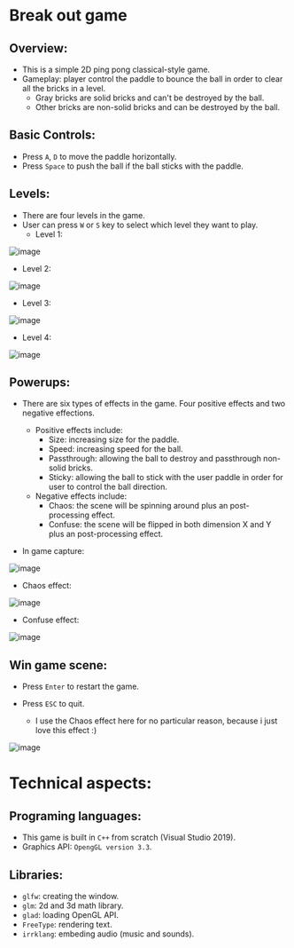 # Break out game

## Overview:
 * This is a simple 2D ping pong classical-style game. 
 * Gameplay: player control the paddle to bounce the ball in order to clear all the bricks in a level.
   * Gray bricks are solid bricks and can't be destroyed by the ball.
   * Other bricks are non-solid bricks and can be destroyed by the ball.

## Basic Controls:
 * Press `A`, `D` to move the paddle horizontally.
 * Press `Space` to push the ball if the ball sticks with the paddle.
 
## Levels:
 * There are four levels in the game.
 * User can press `W` or `S` key to select which level they want to play.
   * Level 1:

![image](https://user-images.githubusercontent.com/57148627/190893813-d0518fb7-6f31-496d-9790-4fdb39e9b716.png)

   * Level 2:

![image](https://user-images.githubusercontent.com/57148627/190893828-0f6150e5-6a87-484f-963b-10fe91dfaede.png)
   
   * Level 3:

![image](https://user-images.githubusercontent.com/57148627/190893958-8e1572d2-e23d-46f0-9fec-d42439244c07.png)
  
   * Level 4:
   
![image](https://user-images.githubusercontent.com/57148627/190893962-7394be04-5b60-4d33-9de4-588e0ceed8ad.png)


## Powerups:
 * There are six types of effects in the game. Four positive effects and two negative effections.
   * Positive effects include:
     * Size: increasing size for the paddle.
     * Speed: increasing speed for the ball.
     * Passthrough: allowing the ball to destroy and passthrough non-solid bricks.
     * Sticky: allowing the ball to stick with the user paddle in order for user to control the ball direction.
   * Negative effects include:
     * Chaos: the scene will be spinning around plus an post-processing effect.
     * Confuse: the scene will be flipped in both dimension X and Y plus an post-processing effect.
     
     
  * In game capture:
   
![image](https://user-images.githubusercontent.com/57148627/190893841-b0eb1ccf-8fb0-49e8-a985-c0cb147191e4.png)

  * Chaos effect:

![image](https://user-images.githubusercontent.com/57148627/190893851-75e357e5-46fc-401c-9f42-9810aca48d6c.png)

  * Confuse effect:

![image](https://user-images.githubusercontent.com/57148627/190893898-2459cc00-0acc-4a56-bf09-da2bcdbd8924.png)

## Win game scene:
 * Press `Enter` to restart the game.
 * Press `ESC` to quit.
 
    * I use the Chaos effect here for no particular reason, because i just love this effect :) 
 
![image](https://user-images.githubusercontent.com/57148627/190893948-d70dab04-387f-40a5-9422-22884caab89a.png)


# Technical aspects:
## Programing languages:
 * This game is built in `C++` from scratch (Visual Studio 2019).
 * Graphics API: `OpengGL version 3.3`.
 
## Libraries:
 * `glfw`: creating the window.
 * `glm`: 2d and 3d math library.
 * `glad`: loading OpenGL API.
 * `FreeType`: rendering text.
 * `irrklang`: embeding audio (music and sounds).
